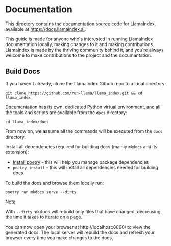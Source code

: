 # Documentation

This directory contains the documentation source code for LlamaIndex, available at https://docs.llamaindex.ai.

This guide is made for anyone who's interested in running LlamaIndex documentation locally,
making changes to it and making contributions. LlamaIndex is made by the thriving community
behind it, and you're always welcome to make contributions to the project and the
documentation.

## Build Docs

If you haven't already, clone the LlamaIndex Github repo to a local directory:

```
git clone https://github.com/run-llama/llama_index.git && cd llama_index
```

Documentation has its own, dedicated Python virtual environment, and all the tools and scripts are available from the
`docs` directory:

```
cd llama_index/docs
```

From now on, we assume all the commands will be executed from the `docs` directory.

Install all dependencies required for building docs (mainly `mkdocs` and its extension):

- [Install poetry](https://python-poetry.org/docs/#installation) - this will help you manage package dependencies
- `poetry install` - this will install all dependencies needed for building docs

To build the docs and browse them locally run:

```
poetry run mkdocs serve --dirty
```

> [!NOTE]
> With `--dirty` mkdocs will rebuild only files that have changed, decreasing the time it takes to iterate on a page.

You can now open your browser at http://localhost:8000/ to view the generated docs. The local server will rebuild the
docs and refresh your browser every time you make changes to the docs.
